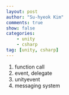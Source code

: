 ```yaml
---
layout: post
author: "Su-hyeok Kim"
comments: true
show: false
categories:
    - unity
    - csharp
tag: [unity, csharp]
---
```


1. function call
2. event, delegate
3. unityevent
4. messaging system
